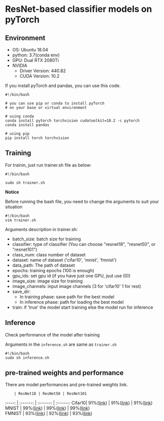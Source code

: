 # ResNet-based classifier models on pyTorch

## **Environment**
- OS: Ubuntu 18.04
- python: 3.7(conda env)
- GPU: Dual RTX 2080Ti 
- NVIDIA
    - Driver Version: 440.82
    - CUDA Version: 10.2

If you install pyTorch and pandas, you can use this code.

```
#!/bin/bash

# you can use pip or conda to install pyTorch
# on your base or virtual environment

# using conda
conda install pytorch torchvision cudatoolkit=10.2 -c pytorch
conda install pandas

# using pip
pip install torch torchvision
```

## **Training**
For trainin, just run trainer.sh file as below:
```
#!/bin/bash

sudo sh trainer.sh
```

**Notice**

Before running the bash file, you need to change the arguments to suit your situation

```
#!/bin/bash
vim trainer.sh
```

Arguments description in trainer.sh:
- batch_size: batch size for training
- classifier: type of classifier (You can choose "resnet18", "resnet50", or "resnet101")
- class_num: class number of dataset
- dataset: name of dataset ('cifar10', 'mnist', 'fmnist')
- data_path: The path of dataset
- epochs: training epochs (100 is enough)
- gpu_ids: set gpu id (if you have just one GPU, jsut use (0))
- image_size: image size for training
- image_channels: input image channels (3 for 'cifar10' 1 for rest)
- save_dir:
    - In training phase: save path for the best model
    - In inference phase: path for loading the best model
- train: if 'true' the model start training else the model run for inference

## **Inference**
Check performance of the model after training

Arguments in the `inference.sh` are same as `trainer.sh`
```
#!/bin/bash
sudo sh inference.sh
```

## **pre-trained weights and performance**

There are model performances and pre-trained weights link.

        | ResNet18 | ResNet50 | ResNet101
 :----: | :------: | :------: | :------: 
 Cifar10| 91%([link](https://drive.google.com/file/d/1S80m3XS367HicRpghKTiIpV8GlR3lPDB/view?usp=sharing))    |   91%([link](https://drive.google.com/file/d/1VOrf6WkwgVZ1E-6JDegoNR0A-vGdNMEh/view?usp=sharing))    |   91%([link](https://drive.google.com/file/d/1zTYJ9R3suK_N0vV0BmntGGOU0DncWcfR/view?usp=sharing))    
 MNIST  |   99%([link](https://drive.google.com/file/d/15yhYjaiQteFI2iXXnaKE5cv4pD0VtVY2/view?usp=sharing))    |   99%([link](https://drive.google.com/file/d/1aNH8qfHuNWCnvPRnIsxi9Mz5F8UFzkP0/view?usp=sharing))    |   99%([link](https://drive.google.com/file/d/1Hh5r0GV1sqYdH2_nhAMOOINQpA1EqSdn/view?usp=sharing))    
 FMNIST |   93%([link](https://drive.google.com/file/d/1Ax48EwUqwwyR6a9v6088bJXuXgBbqCEG/view?usp=sharing))    |   92%([link](https://drive.google.com/file/d/1jb7Kayhd9nMkplFYooWViaUOVG6DUQnR/view?usp=sharing))    |   93%([link](https://drive.google.com/file/d/1dSyys4mszawB-lS2z_v3Xnp8NV7GR8mu/view?usp=sharing))    



